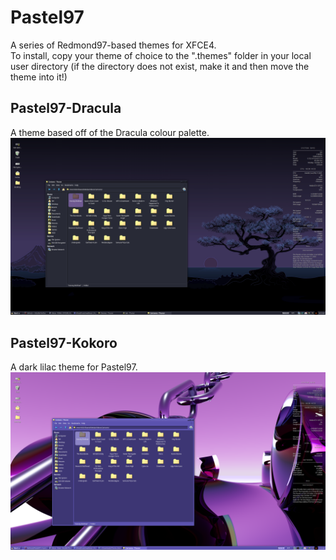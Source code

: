 # Pastel97
A series of Redmond97-based themes for XFCE4.  
To install, copy your theme of choice to the ".themes" folder in your local user directory (if the directory does not exist, make it and then move the theme into it!)

## Pastel97-Dracula
A theme based off of the Dracula colour palette.
![Dracula](/images/dracula1.png)

## Pastel97-Kokoro
A dark lilac theme for Pastel97. 
![Dracula](/images/kokoro1.png)
